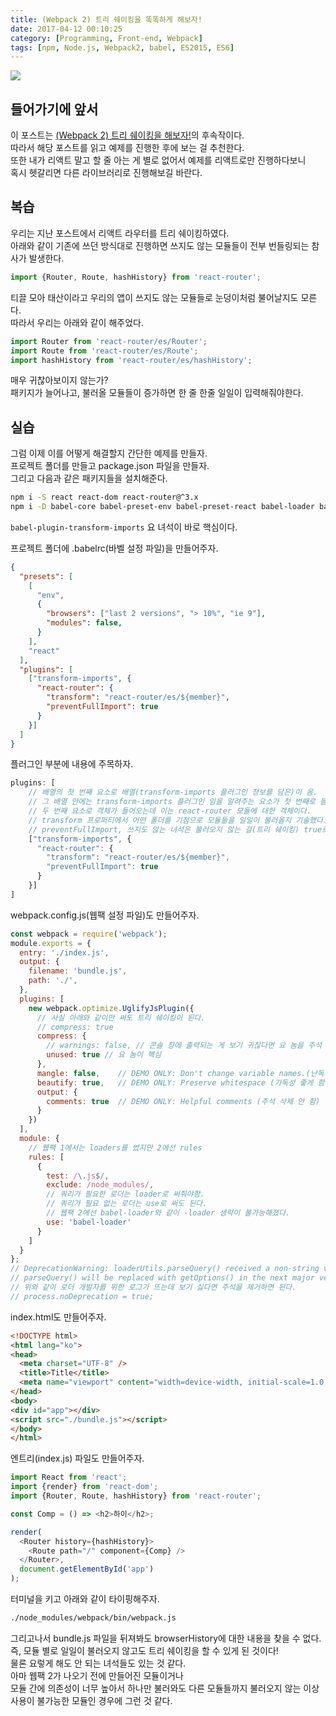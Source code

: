 ```yaml
---
title: (Webpack 2) 트리 쉐이킹을 똑똑하게 해보자!
date: 2017-04-12 00:10:25
category: [Programming, Front-end, Webpack]
tags: [npm, Node.js, Webpack2, babel, ES2015, ES6]
---
```

![](thumb.png)

## 들어가기에 앞서
이 포스트는 [(Webpack 2) 트리 쉐이킹을 해보자!](/2017/03/12/webpack2-tree-shaking/)의 후속작이다.  
따라서 해당 포스트를 읽고 예제를 진행한 후에 보는 걸 추천한다.  
또한 내가 리액트 말고 할 줄 아는 게 별로 없어서 예제를 리액트로만 진행하다보니  
혹시 헷갈리면 다른 라이브러리로 진행해보길 바란다.  

## 복습
우리는 지난 포스트에서 리액트 라우터를 트리 쉐이킹하였다.  
아래와 같이 기존에 쓰던 방식대로 진행하면 쓰지도 않는 모듈들이 전부 번들링되는 참사가 발생한다.  
```javascript
import {Router, Route, hashHistory} from 'react-router';
```

티끌 모아 태산이라고 우리의 앱이 쓰지도 않는 모듈들로 눈덩이처럼 불어날지도 모른다.  
따라서 우리는 아래와 같이 해주었다.  
```javascript
import Router from 'react-router/es/Router';
import Route from 'react-router/es/Route';
import hashHistory from 'react-router/es/hashHistory';
```

매우 귀찮아보이지 않는가?  
패키지가 늘어나고, 불러올 모듈들이 증가하면 한 줄 한줄 일일이 입력해줘야한다.  

## 실습
그럼 이제 이를 어떻게 해결할지 간단한 예제를 만들자.  
프로젝트 폴더를 만들고 package.json 파일을 만들자.  
그리고 다음과 같은 패키지들을 설치해준다.  

```bash
npm i -S react react-dom react-router@^3.x
npm i -D babel-core babel-preset-env babel-preset-react babel-loader babel-plugin-transform-imports
```

`babel-plugin-transform-imports` 요 녀석이 바로 핵심이다.  

프로젝트 폴더에 .babelrc(바벨 설정 파일)을 만들어주자.
```json
{
  "presets": [
    [
      "env",
      {
        "browsers": ["last 2 versions", "> 10%", "ie 9"],
        "modules": false,
      }
    ],
    "react"
  ],
  "plugins": [
    ["transform-imports", {
      "react-router": {
        "transform": "react-router/es/${member}",
        "preventFullImport": true
      }
    }]
  ]
}
```

플러그인 부분에 내용에 주목하자.
```javascript
plugins: [
    // 배열의 첫 번째 요소로 배열(transform-imports 플러그인 정보를 담은)이 옴.
    // 그 배열 안에는 transform-imports 플러그인 임을 알려주는 요소가 첫 번째로 들어와있고,
    // 두 번째 요소로 객체가 들어오는데 이는 react-router 모듈에 대한 객체이다.
    // transform 프로퍼티에서 어떤 폴더를 기점으로 모듈들을 일일이 불러올지 기술했다고 보면 될 것 같다.
    // preventFullImport, 쓰지도 않는 녀석은 불러오지 않는 걸(트리 쉐이킹) true로 지정했다.
    ["transform-imports", {
      "react-router": {
        "transform": "react-router/es/${member}",
        "preventFullImport": true
      }
    }]
]
```

webpack.config.js(웹팩 설정 파일)도 만들어주자.
```javascript
const webpack = require('webpack');
module.exports = {
  entry: './index.js',
  output: {
    filename: 'bundle.js',
    path: './',
  },
  plugins: [
    new webpack.optimize.UglifyJsPlugin({
      // 사실 아래와 같이만 써도 트리 쉐이킹이 된다.
      // compress: true
      compress: {
        // warnings: false, // 콘솔 창에 출력되는 게 보기 귀찮다면 요 놈을 주석 제거를 하면 된다.
        unused: true // 요 놈이 핵심
      },
      mangle: false,    // DEMO ONLY: Don't change variable names.(난독화)
      beautify: true,   // DEMO ONLY: Preserve whitespace (가독성 좋게 함)
      output: {
        comments: true  // DEMO ONLY: Helpful comments (주석 삭제 안 함)
      }
    })
  ],
  module: {
    // 웹팩 1에서는 loaders를 썼지만 2에선 rules
    rules: [
      {
        test: /\.js$/,
        exclude: /node_modules/,
        // 쿼리가 필요한 로더는 loader로 써줘야함.
        // 쿼리가 필요 없는 로더는 use로 써도 된다.
        // 웹팩 2에선 babel-loader와 같이 -loader 생략이 불가능해졌다.
        use: 'babel-loader'
      }
    ]
  }
};
// DeprecationWarning: loaderUtils.parseQuery() received a non-string value which can be problematic, see https://github.com/webpack/loader-utils/issues/56
// parseQuery() will be replaced with getOptions() in the next major version of loader-utils.
// 위와 같이 로더 개발자를 위한 로그가 뜨는데 보기 싫다면 주석을 제거하면 된다.
// process.noDeprecation = true;
```

index.html도 만들어주자.  
```html
<!DOCTYPE html>
<html lang="ko">
<head>
  <meta charset="UTF-8" />
  <title>Title</title>
  <meta name="viewport" content="width=device-width, initial-scale=1.0, maximum-scale=1.0, user-scalable=0" />
</head>
<body>
<div id="app"></div>
<script src="./bundle.js"></script>
</body>
</html>
```

엔트리(index.js) 파일도 만들어주자.  
```javascript
import React from 'react';
import {render} from 'react-dom';
import {Router, Route, hashHistory} from 'react-router';

const Comp = () => <h2>하이</h2>;

render(
  <Router history={hashHistory}>
    <Route path="/" component={Comp} />
  </Router>,
  document.getElementById('app')
);
```

터미널을 키고 아래와 같이 타이핑해주자.  
```bash
./node_modules/webpack/bin/webpack.js
```

그리고나서 bundle.js 파일을 뒤져봐도 browserHistory에 대한 내용을 찾을 수 없다.  
즉, 모듈 별로 일일이 불러오지 않고도 트리 쉐이킹을 할 수 있게 된 것이다!  
물론 요렇게 해도 안 되는 녀석들도 있는 것 같다.  
아마 웹팩 2가 나오기 전에 만들어진 모듈이거나  
모듈 간에 의존성이 너무 높아서 하나만 불러와도 다른 모듈들까지 불러오지 않는 이상  
사용이 불가능한 모듈인 경우에 그런 것 같다.